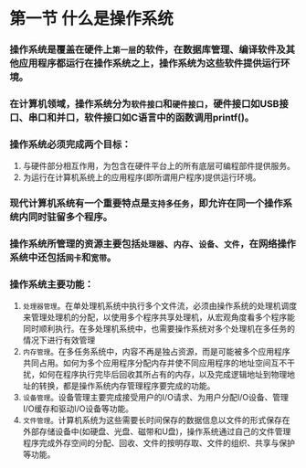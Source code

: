 # 第一节 什么是操作系统
### 操作系统是覆盖在硬件上`第一层`的软件，在数据库管理、编译软件及其他应用程序都运行在操作系统之上，操作系统为这些软件提供运行环境。

### 在计算机领域，操作系统分为`软件接口`和`硬件接口`，硬件接口如USB接口、串口和并口，软件接口如C语言中的函数调用printf()。

### 操作系统必须完成两个目标：
1. 与硬件部分相互作用，为包含在硬件平台上的所有底层可编程部件提供服务。
2. 为运行在计算机系统上的应用程序(即所谓用户程序)提供运行环境。

### 现代计算机系统有一个重要特点是`支持多任务`，即允许在同一个操作系统内同时驻留多个程序。

### 操作系统所管理的资源主要包括`处理器`、`内存`、`设备`、`文件`，在网络操作系统中还包括`网卡`和`宽带`。

### 操作系统主要功能：
1. `处理器管理`。在单处理机系统中执行多个文件流，必须由操作系统的处理机调度来管理处理机的分配，以使用多个程序共享处理机，从宏观角度看多个程序能同时顺利执行。在多处理机系统中，也需要操作系统对多个处理机在多任务的情况下进行有效管理
2. `内存管理`。在多任务系统中，内容不再是独占资源，而是可能被多个应用程序共同占用。如何为多个应用程序分配内存并使不同应用程序的地址空间互不干扰，如何在程序执行完毕后回收其所占有的内存，以及完成逻辑地址到物理地址的转换，都是操作系统内存管理程序要完成的功能。
3. `设备管理`。设备管理主要完成接受用户的I/O请求、为用户分配I/O设备、管理I/O缓存和驱动I/O设备等功能。
4. `文件管理`。计算机系统为这些需要长时间保存的数据信息以文件的形式保存在外部存储设备中(如硬盘、光盘、磁带和U盘)，操作系统通过自己的文件管理程序完成外存空间的分配、回收、文件的按明存取、文件的组织、共享与保护等功能。